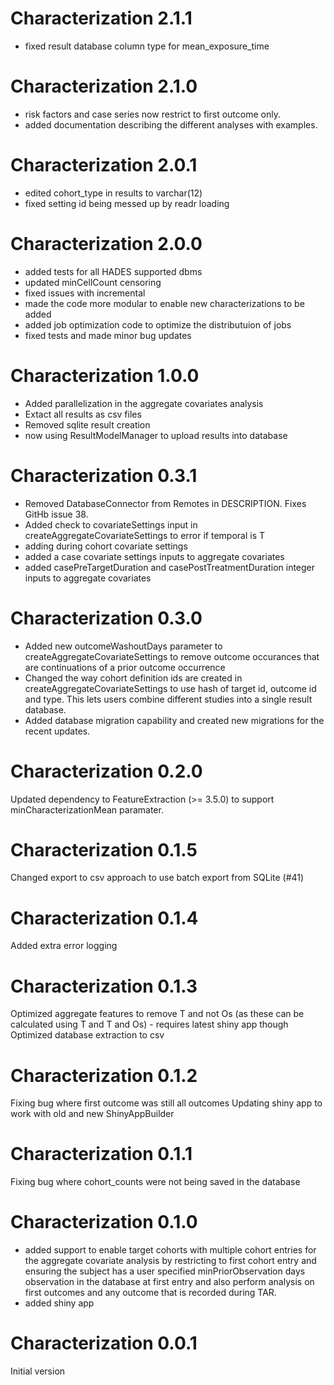 Characterization 2.1.1
======================
- fixed result database column type for mean_exposure_time

Characterization 2.1.0
======================
- risk factors and case series now restrict to first outcome only.
- added documentation describing the different analyses with examples.

Characterization 2.0.1
======================
- edited cohort_type in results to varchar(12)
- fixed setting id being messed up by readr loading

Characterization 2.0.0
======================
- added tests for all HADES supported dbms
- updated minCellCount censoring 
- fixed issues with incremental
- made the code more modular to enable new characterizations to be added
- added job optimization code to optimize the distributuion of jobs
- fixed tests and made minor bug updates

Characterization 1.0.0
======================
- Added parallelization in the aggregate covariates analysis
- Extact all results as csv files 
- Removed sqlite result creation
- now using ResultModelManager to upload results into database

Characterization 0.3.1
======================
- Removed DatabaseConnector from Remotes in DESCRIPTION. Fixes GitHb issue 38.
- Added check to covariateSettings input in createAggregateCovariateSettings to error if temporal is T
- adding during cohort covariate settings
- added a case covariate settings inputs to aggregate covariates
- added casePreTargetDuration and casePostTreatmentDuration integer inputs to aggregate covariates

Characterization 0.3.0
======================
- Added new outcomeWashoutDays parameter to createAggregateCovariateSettings to remove outcome occurances that are continuations of a prior outcome occurrence
- Changed the way cohort definition ids are created in createAggregateCovariateSettings to use hash of target id, outcome id and type.  This lets users combine different studies into a single result database.
- Added database migration capability and created new migrations for the recent updates.



Characterization 0.2.0
======================
Updated dependency to FeatureExtraction (>= 3.5.0) to support minCharacterizationMean paramater.


Characterization 0.1.5
======================
Changed export to csv approach to use batch export from SQLite (#41)

Characterization 0.1.4
======================
Added extra error logging

Characterization 0.1.3
======================
Optimized aggregate features to remove T and not Os (as these can be calculated using T and T and Os) - requires latest shiny app though
Optimized database extraction to csv


Characterization 0.1.2
======================
Fixing bug where first outcome was still all outcomes 
Updating shiny app to work with old and new ShinyAppBuilder

Characterization 0.1.1
======================

Fixing bug where cohort_counts were not being saved in the database 

Characterization 0.1.0
======================

- added support to enable target cohorts with multiple cohort entries for the aggregate covariate analysis by restricting to first cohort entry and ensuring the subject has a user specified minPriorObservation days observation in the database at first entry and also perform analysis on first outcomes and any outcome that is recorded during TAR.
- added shiny app


Characterization 0.0.1
======================

Initial version

